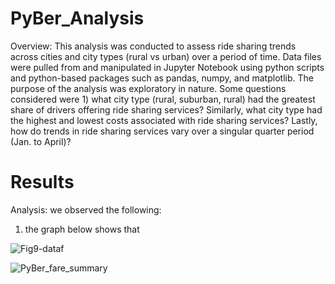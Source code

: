 # PyBer_Analysis

Overview: This analysis was conducted to assess ride sharing trends across cities and city types (rural vs urban) over a period of time. Data files were pulled from and manipulated in Jupyter Notebook using python scripts and python-based packages such as pandas, numpy, and matplotlib. The purpose of the analysis was exploratory in nature. Some questions considered were 1) what city type (rural, suburban, rural) had the greatest share of drivers offering ride sharing services? Similarly, what city type had the highest and lowest costs associated with ride sharing services? Lastly, how do trends in ride sharing services vary over a singular quarter period (Jan. to April)?

# Results

Analysis: we observed the following: 

1) the graph below shows that

![Fig9-dataf](https://user-images.githubusercontent.com/95975772/151609668-f8d4b12f-8152-4f85-a2d4-81d0ee6543d4.png)


![PyBer_fare_summary](https://user-images.githubusercontent.com/95975772/151609353-dcb7822d-467e-4b2b-a085-957130d1907c.png)

